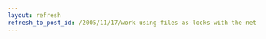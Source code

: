 ```yaml
---
layout: refresh
refresh_to_post_id: /2005/11/17/work-using-files-as-locks-with-the-net-framework
---
```

